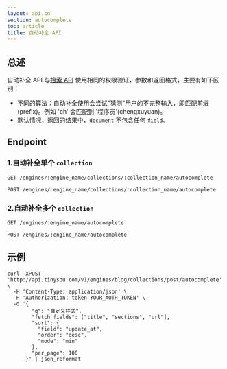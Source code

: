 ```yaml
---
layout: api.cn
section: autocomplete
toc: article
title: 自动补全 API
---
```


## 总述

自动补全 API 与[搜索 API][search-api] 使用相同的权限验证，参数和返回格式，主要有如下区别：

* 不同的算法：自动补全使用会尝试"猜测"用户的不完整输入，即匹配前缀(prefix)。例如 'ch' 会匹配到 '程序员'(chengxuyuan)。
* 默认情况，返回的结果中，`document` 不包含任何 `field`。


## Endpoint

### 1.自动补全单个 `collection`

```
GET /engines/:engine_name/collections/:collection_name/autocomplete
```

```
POST /engines/:engine_name/collections/:collection_name/autocomplete
```

### 2.自动补全多个 `collection`

```
GET /engines/:engine_name/autocomplete
```

```
POST /engines/:engine_name/autocomplete
```

## 示例

```
curl -XPOST 'http://api.tinysou.com/v1/engines/blog/collections/post/autocomplete' \
  -H 'Content-Type: application/json' \
  -H 'Authorization: token YOUR_AUTH_TOKEN' \
  -d '{
        "q": "自定义样式",
        "fetch_fields": ["title", "sections", "url"],
        "sort": {
          "field": "update_at",
          "order": "desc",
          "mode": "min"
        },
        "per_page": 100
      }' | json_reformat
```

[search-api]:/v1/searching.html
